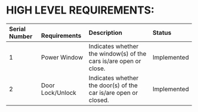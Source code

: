 # HIGH LEVEL REQUIREMENTS:
|**Serial Number**|` `**Requirements** |**Description**|**Status**|
| :- | :- | :- | :- |
|1|<p>Power Window</p><p></p>|Indicates whether the window(s) of the cars is/are open or close.|Implemented|
|2|Door Lock/Unlock|Indicates whether the door(s) of the car is/are open or closed.|Implemented|

